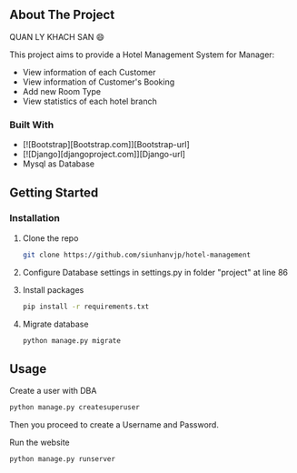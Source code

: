 <!-- ABOUT THE PROJECT -->
## About The Project

QUAN LY KHACH SAN :smile:

This project aims  to provide a Hotel Management System for Manager:
* View information of each Customer
* View information of Customer's Booking
* Add new Room Type
* View statistics of each hotel branch


### Built With
* [![Bootstrap][Bootstrap.com]][Bootstrap-url]
* [![Django][djangoproject.com]][Django-url]
* Mysql as Database

## Getting Started

### Installation

1. Clone the repo
   ```sh
   git clone https://github.com/siunhanvjp/hotel-management
   ```
2. Configure Database settings in settings.py in folder "project" at line 86

3. Install packages
   ```sh
   pip install -r requirements.txt
   ```
4. Migrate database
   ```sh
   python manage.py migrate
   ```

## Usage

Create a user with DBA

   ```sh
   python manage.py createsuperuser
   ```
Then you proceed to create a Username and Password.

Run the website
   ```sh
   python manage.py runserver
   ```





